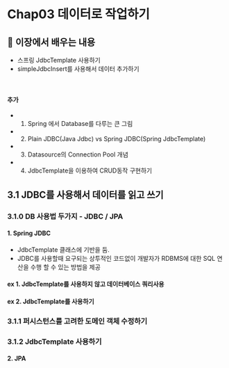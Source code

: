 # Chap03 데이터로 작업하기
## 📖 이장에서 배우는 내용 
- 스프링 JdbcTemplate 사용하기
- simpleJdbcInsert를 사용해서 데이터 추가하기

<br>

####  추가 
- 1) Spring 에서 Database를 다루는 큰 그림
- 2) Plain JDBC(Java Jdbc) vs Spring JDBC(Spring JdbcTemplate)
- 3) Datasource의 Connection Pool 개념
- 4) JdbcTemplate을 이용하여 CRUD동작 구현하기 


## 3.1 JDBC를 사용해서 데이터를 읽고 쓰기
### 3.1.0 DB 사용법 두가지 - JDBC / JPA 
####  1. Spring JDBC 
- JdbcTemplate 클래스에 기반을 둠. 
- JDBC를 사용할때 요구되는 상투적인 코드없이 개발자가 RDBMS에 대한 SQL 연산을 수행 할 수 있는 방법을 제공  

#### ex 1. JdbcTemplate를 사용하지 않고 데이터베이스 쿼리사용

#### ex 2. JdbcTemplate를 사용하기 

### 3.1.1 퍼시스턴스를 고려한 도메인 객체 수정하기 

### 3.1.2 JdbcTemplate 사용하기 


#### 2. JPA   
